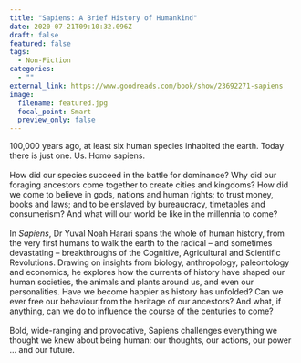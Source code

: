 ```yaml
---
title: "Sapiens: A Brief History of Humankind"
date: 2020-07-21T09:10:32.096Z
draft: false
featured: false
tags:
  - Non-Fiction
categories:
  - ""
external_link: https://www.goodreads.com/book/show/23692271-sapiens
image:
  filename: featured.jpg
  focal_point: Smart
  preview_only: false
---
```

100,000 years ago, at least six human species inhabited the earth. Today there is just one. Us. Homo sapiens.\
\
How did our species succeed in the battle for dominance? Why did our foraging ancestors come together to create cities and kingdoms? How did we come to believe in gods, nations and human rights; to trust money, books and laws; and to be enslaved by bureaucracy, timetables and consumerism? And what will our world be like in the millennia to come?\
\
In *Sapiens*, Dr Yuval Noah Harari spans the whole of human history, from the very first humans to walk the earth to the radical – and sometimes devastating – breakthroughs of the Cognitive, Agricultural and Scientific Revolutions. Drawing on insights from biology, anthropology, paleontology and economics, he explores how the currents of history have shaped our human societies, the animals and plants around us, and even our personalities. Have we become happier as history has unfolded? Can we ever free our behaviour from the heritage of our ancestors? And what, if anything, can we do to influence the course of the centuries to come?\
\
Bold, wide-ranging and provocative, Sapiens challenges everything we thought we knew about being human: our thoughts, our actions, our power ... and our future.